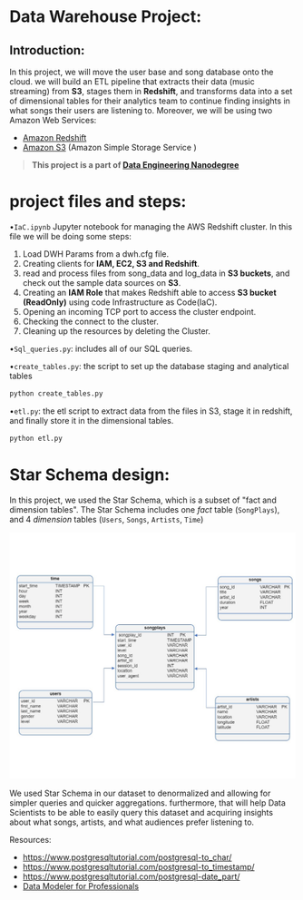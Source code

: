 # Data Warehouse Project:

## Introduction:

In this project, we will move the user base and song database onto the cloud. we will build an ETL pipeline that extracts their data (music streaming) from **S3**, stages them in **Redshift**, and transforms data into a set of dimensional tables for their analytics team to continue finding insights in what songs their users are listening to. Moreover, we will be using two Amazon Web Services:

- [Amazon Redshift](https://www.youtube.com/watch?v=_qKm6o1zK3U)
- [Amazon S3](https://www.youtube.com/watch?time_continue=9&v=_I14_sXHO8U&feature=emb_title) (Amazon Simple Storage Service )

> **This project is a part of [Data Engineering Nanodegree](https://www.udacity.com/course/data-engineer-nanodegree--nd027)**

# project files and steps:
 •``IaC.ipynb`` Jupyter notebook for managing the AWS Redshift cluster.
In this file we will be doing some steps: 

1. Load DWH Params from a dwh.cfg file.
2. Creating clients for **IAM, EC2, S3 and Redshift**.
3. read and process files from song_data and log_data in **S3 buckets**, and check out the sample data sources on **S3**.
4. Creating an **IAM Role** that makes Redshift able to access **S3 bucket (ReadOnly)** using code Infrastructure as Code(IaC).
5. Opening an incoming TCP port to access the cluster endpoint.
6. Checking the connect to the cluster.
7. Cleaning up the resources by deleting the Cluster.

•``Sql_queries.py``: includes all of our SQL queries.


•``create_tables.py``: the script to set up the database staging and analytical tables
 
```bash
python create_tables.py
```

•``etl.py``: the etl script to extract data from the files in S3, stage it in redshift, and finally store it in the dimensional tables.

```bash
python etl.py
```

# Star Schema design:

In this project, we used the Star Schema, which is a subset of "fact and dimension tables".
The Star Schema includes one *fact* table (`SongPlays`), and 4 *dimension* tables (`Users`, `Songs`, `Artists`, `Time`)

![Star Schema](STAR_SCHEMA.jpg)

We used Star Schema in our dataset to denormalized and allowing for simpler queries and quicker aggregations. furthermore, that will help Data Scientists to be able to easily query this dataset and acquiring insights about what songs, artists, and what audiences prefer listening to.


Resources:
- https://www.postgresqltutorial.com/postgresql-to_char/
- https://www.postgresqltutorial.com/postgresql-to_timestamp/
- https://www.postgresqltutorial.com/postgresql-date_part/
- [Data Modeler for Professionals](https://www.vertabelo.com/)
